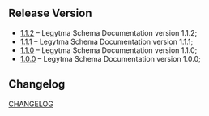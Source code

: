## Release Version

-   [1.1.2](./1.1.2/docs/README.md) – Legytma Schema Documentation version 1.1.2;
-   [1.1.1](./1.1.1/docs/README.md) – Legytma Schema Documentation version 1.1.1;
-   [1.1.0](./1.1.0/docs/README.md) – Legytma Schema Documentation version 1.1.0;
-   [1.0.0](./1.0.0/docs/README.md) – Legytma Schema Documentation version 1.0.0;

## Changelog

[CHANGELOG](./CHANGELOG.md)
